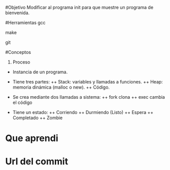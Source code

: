 #Objetivo
Modificar al programa init para que muestre un programa de bienvenida.

#Herramientas
gcc

make

git

#Conceptos

1) Proceso

+ Instancia de un programa.
+ Tiene tres partes:
++ Stack: variables y llamadas a funciones.
++ Heap: memoria dinámica (malloc o new).
++ Código.

+ Se crea mediante dos llamadas a sistema:
++ fork clona
++ exec cambia el código

+ Tiene un estado:
++ Corriendo
++ Durmiendo (Listo)
++ Espera
++ Completado
++ Zombie

# Que aprendi

# Url del commit
